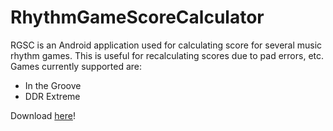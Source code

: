 RhythmGameScoreCalculator
=========================
RGSC is an Android application used for calculating score for several music rhythm games. This is 
useful for recalculating scores due to pad errors, etc. Games currently supported are:
- In the Groove
- DDR Extreme

Download [here](https://play.google.com/store/apps/details?id=com.ddiehl.rgsc)!